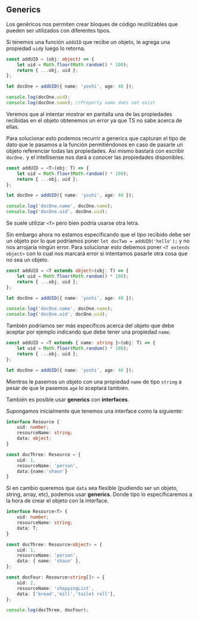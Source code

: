 ## Generics
Los genéricos nos permiten crear bloques de código reutilizables que pueden ser utilizados con diferentes tipos.

Si tenemos una función `addUID` que recibe un objeto, le agrega una propiedad `uid`y luego lo retorna.
```ts
const addUID = (obj: object) => {
	let uid = Math.floor(Math.random() * 100);
	return { ...obj, uid };
};

let docOne = addUID({ name: 'yoshi', age: 40 });

console.log(docOne.uid);
console.log(docOne.name); //Property name does not exist

```
Veremos que al intentar mostrar en pantalla una de las propiedades recibidas en el objeto obtenemos un error ya que TS no sabe acerca de ellas.

Para solucionar esto podemos recurrir a generics que capturan el tipo de dato que le pasamos a la función permitiéndonos en caso de pasarle un objeto referenciar todas las propiedades. Así mismo bastará con escribir `docOne.` y el intellisense nos dará a conocer las propiedades disponibles.

```ts
const addUID = <T>(obj: T) => {
	let uid = Math.floor(Math.random() * 100);
	return { ...obj, uid };
};

let docOne = addUID({ name: 'yoshi', age: 40 });

console.log('docOne.name', docOne.name); 
console.log('docOne.uid', docOne.uid);
```
Se suele utilizar `<T>` pero bien podría usarse otra letra.

Sin embargo ahora no estamos especificando que el tipo recibido debe ser un objeto por lo que podríamos poner `let docTwo = addUID('hello');` y no nos arrojaría ningún error.
Para solucionar esto debemos poner `<T extends object>` con lo cual nos marcará error si intentamos pasarle otra cosa que no sea un objeto.
```ts
const addUID = <T extends object>(obj: T) => {
	let uid = Math.floor(Math.random() * 100);
	return { ...obj, uid };
};

let docOne = addUID({ name: 'yoshi', age: 40 });

console.log('docOne.name', docOne.name);
console.log('docOne.uid', docOne.uid);
```
También podríamos ser más específicos acerca del objeto que debe aceptar por ejemplo indicando que debe tener una propiedad `name`. 
```ts
const addUID = <T extends { name: string }>(obj: T) => {
	let uid = Math.floor(Math.random() * 100);
	return { ...obj, uid };
};

let docOne = addUID({ name: 'yoshi', age: 40 });

```
Mientras le pasemos un objeto con una propiedad `name` de tipo `string` a pesar de que le pasemos `age` lo aceptará también.

También es posible usar **generics** con **interfaces**.

Supongamos inicialmente que tenemos una interface como la siguiente:
```ts
interface Resource {
	uid: number;
	resourceName: string;
	data: object;
}

const docThree: Resource = {
	uid: 1,
	resourceName: 'person',
	data:{name:'shaun'}
}
```

Si en cambio queremos que `data` sea flexible (pudiendo ser un objeto, string, array, etc), podemos usar **generics**.  Donde tipo lo especificaremos a la hora de crear el objeto con la interface.
```ts
interface Resource<T> {
	uid: number;
	resourceName: string;
	data: T;
}

const docThree: Resource<object> = {
	uid: 1,
	resourceName: 'person',
	data: { name: 'shaun' },
};

const docFour: Resource<string[]> = {
	uid: 2,
	resourceName: 'shoppingList',
	data: ['bread','mill','toilet roll'],
};

console.log(docThree, docFour);
```